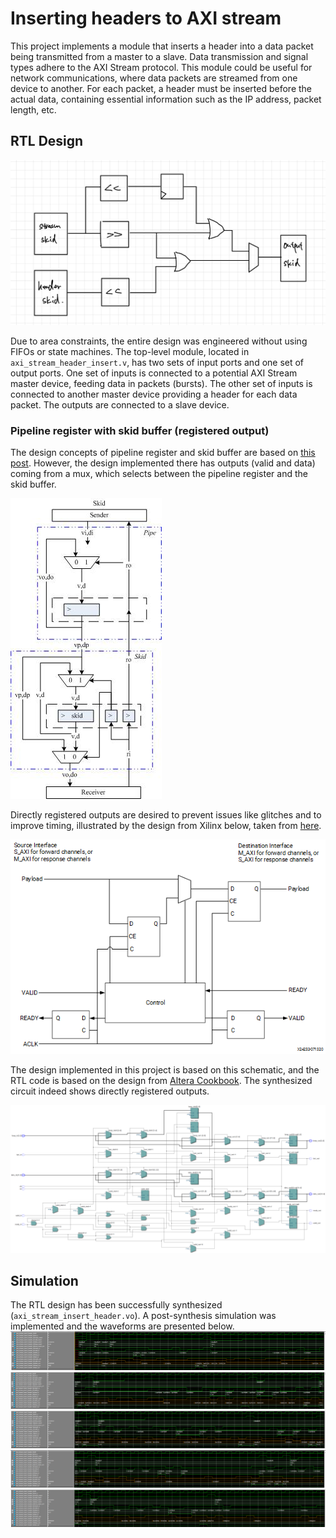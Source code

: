 # Inserting headers to AXI stream

This project implements a module that inserts a header into a data packet being transmitted from a master to a slave. Data transmission and signal types adhere to the AXI Stream protocol. This module could be useful for network communications, where data packets are streamed from one device to another. For each packet, a header must be inserted before the actual data, containing essential information such as the IP address, packet length, etc.

## RTL Design

![Figure 0](./figures/insert_header_datapath.jpeg)

Due to area constraints, the entire design was engineered without using FIFOs or state machines. The top-level module, located in `axi_stream_header_insert.v`, has two sets of input ports and one set of output ports. One set of inputs is connected to a potential AXI Stream master device, feeding data in packets (bursts). The other set of inputs is connected to another master device providing a header for each data packet. The outputs are connected to a slave device.

### Pipeline register with skid buffer (registered output)
The design concepts of pipeline register and skid buffer are based on [this post](https://www.twblogs.net/a/5bfae448bd9eee7aed32c7d0). However, the design implemented there has outputs (valid and data) coming from a mux, which selects between the pipeline register and the skid buffer. 

![Figure 1](./figures/skid_mux.jpeg)

Directly registered outputs are desired to prevent issues like glitches and to improve timing, illustrated by the design from Xilinx below, taken from [here](https://docs.xilinx.com/r/en-US/pg373-axi-register-slice/Fully-Registered).

![Figrue 2](./figures/skid_xilinx.png)

The design implemented in this project is based on this schematic, and the RTL code is based on the design from [Altera Cookbook](https://github.com/thomasrussellmurphy/stx_cookbook/blob/master/storage/ready_skid.v). The synthesized circuit indeed shows directly registered outputs.

![Figure 3](./figures/skid_registered.png)

## Simulation

The RTL design has been successfully synthesized (`axi_stream_insert_header.vo`). A post-synthesis simulation was implemented and the waveforms are presented below.
![Figure 4](./figures/waveform1.png)
![Figure 5](./figures/waveform2.png)
![Figure 6](./figures/waveform3.png)
![Figure 7](./figures/waveform4.png)
![Figure 8](./figures/waveform5.png)

